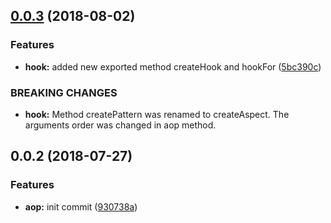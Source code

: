 <a name="0.0.3"></a>
## [0.0.3](https://github.com/mjancarik/to-aop/compare/0.0.2...0.0.3) (2018-08-02)


### Features

* **hook:** added new exported method createHook and hookFor ([5bc390c](https://github.com/mjancarik/to-aop/commit/5bc390c))


### BREAKING CHANGES

* **hook:** Method createPattern was renamed to createAspect. The arguments order was changed
in aop method.



<a name="0.0.2"></a>
## 0.0.2 (2018-07-27)


### Features

* **aop:** init commit ([930738a](https://github.com/mjancarik/to-aop/commit/930738a))





